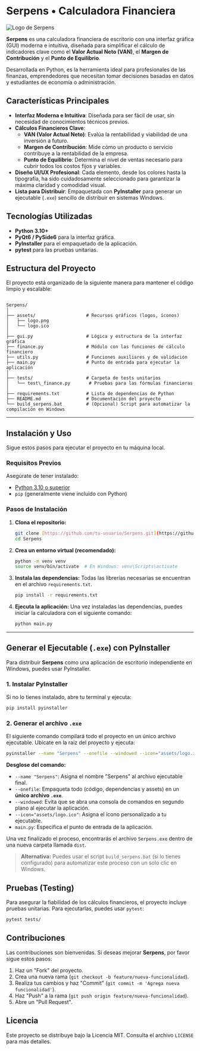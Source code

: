 
# Serpens • Calculadora Financiera

![Logo de Serpens](https://github.com/user-attachments/assets/3a79b0fa-cf8a-47dd-82db-f2570bb9e4a1)

**Serpens** es una calculadora financiera de escritorio con una interfaz gráfica (GUI) moderna e intuitiva, diseñada para simplificar el cálculo de indicadores clave como el **Valor Actual Neto (VAN)**, el **Margen de Contribución** y el **Punto de Equilibrio**.

Desarrollada en Python, es la herramienta ideal para profesionales de las finanzas, emprendedores que necesitan tomar decisiones basadas en datos y estudiantes de economía o administración.

## Características Principales

* **Interfaz Moderna e Intuitiva**: Diseñada para ser fácil de usar, sin necesidad de conocimientos técnicos previos.
* **Cálculos Financieros Clave**:
    * **VAN (Valor Actual Neto)**: Evalúa la rentabilidad y viabilidad de una inversión a futuro.
    * **Margen de Contribución**: Mide cómo un producto o servicio contribuye a la rentabilidad de la empresa.
    * **Punto de Equilibrio**: Determina el nivel de ventas necesario para cubrir todos los costos fijos y variables.
* **Diseño UI/UX Profesional**: Cada elemento, desde los colores hasta la tipografía, ha sido cuidadosamente seleccionado para garantizar la máxima claridad y comodidad visual.
* **Lista para Distribuir**: Empaquetada con **PyInstaller** para generar un ejecutable (`.exe`) sencillo de distribuir en sistemas Windows.

## Tecnologías Utilizadas

* **Python 3.10+**
* **PyQt6 / PySide6** para la interfaz gráfica.
* **PyInstaller** para el empaquetado de la aplicación.
* **pytest** para las pruebas unitarias.

## Estructura del Proyecto

El proyecto está organizado de la siguiente manera para mantener el código limpio y escalable:

```

Serpens/
│
├── assets/                   # Recursos gráficos (logos, íconos)
│   ├── logo.png
│   └── logo.ico
│
├── gui.py                    # Lógica y estructura de la interfaz gráfica
├── finance.py                # Módulo con las funciones de cálculo financiero
├── utils.py                  # Funciones auxiliares y de validación
├── main.py                   # Punto de entrada para ejecutar la aplicación
│
├── tests/                    # Carpeta de tests unitarios
│   └── test\_finance.py       # Pruebas para las fórmulas financieras
│
├── requirements.txt          # Lista de dependencias de Python
├── README.md                 # Documentación del proyecto
└── build_serpens.bat         # (Opcional) Script para automatizar la compilación en Windows

````

---

## Instalación y Uso

Sigue estos pasos para ejecutar el proyecto en tu máquina local.

### **Requisitos Previos**

Asegúrate de tener instalado:
* [Python 3.10 o superior](https://www.python.org/downloads/)
* `pip` (generalmente viene incluido con Python)

### **Pasos de Instalación**

1.  **Clona el repositorio:**
    ```bash
    git clone [https://github.com/tu-usuario/Serpens.git](https://github.com/tu-usuario/Serpens.git)
    cd Serpens
    ```

2.  **Crea un entorno virtual (recomendado):**
    ```bash
    python -m venv venv
    source venv/bin/activate  # En Windows: venv\Scripts\activate
    ```

3.  **Instala las dependencias:**
    Todas las librerías necesarias se encuentran en el archivo `requirements.txt`.
    ```bash
    pip install -r requirements.txt
    ```

4.  **Ejecuta la aplicación:**
    Una vez instaladas las dependencias, puedes iniciar la calculadora con el siguiente comando:
    ```bash
    python main.py
    ```

---

## Generar el Ejecutable (`.exe`) con PyInstaller

Para distribuir **Serpens** como una aplicación de escritorio independiente en Windows, puedes usar PyInstaller.

### **1. Instalar PyInstaller**

Si no lo tienes instalado, abre tu terminal y ejecuta:
```bash
pip install pyinstaller
````

### **2. Generar el archivo `.exe`**

El siguiente comando compilará todo el proyecto en un único archivo ejecutable. Ubícate en la raíz del proyecto y ejecuta:

```bash
pyinstaller --name "Serpens" --onefile --windowed --icon="assets/logo.ico" main.py
```

**Desglose del comando:**

  * `--name "Serpens"`: Asigna el nombre "Serpens" al archivo ejecutable final.
  * `--onefile`: Empaqueta todo (código, dependencias y assets) en un **único archivo `.exe`**.
  * `--windowed`: Evita que se abra una consola de comandos en segundo plano al ejecutar la aplicación.
  * `--icon="assets/logo.ico"`: Asigna el ícono personalizado a tu ejecutable.
  * `main.py`: Especifica el punto de entrada de la aplicación.

Una vez finalizado el proceso, encontrarás el archivo `Serpens.exe` dentro de una nueva carpeta llamada `dist`.

> **Alternativa:** Puedes usar el script `build_serpens.bat` (si lo tienes configurado) para automatizar este proceso con un solo clic en Windows.

## Pruebas (Testing)

Para asegurar la fiabilidad de los cálculos financieros, el proyecto incluye pruebas unitarias. Para ejecutarlas, puedes usar `pytest`:

```bash
pytest tests/
```

## Contribuciones

Las contribuciones son bienvenidas. Si deseas mejorar **Serpens**, por favor sigue estos pasos:

1.  Haz un "Fork" del proyecto.
2.  Crea una nueva rama (`git checkout -b feature/nueva-funcionalidad`).
3.  Realiza tus cambios y haz "Commit" (`git commit -m 'Agrega nueva funcionalidad'`).
4.  Haz "Push" a la rama (`git push origin feature/nueva-funcionalidad`).
5.  Abre un "Pull Request".

## Licencia

Este proyecto se distribuye bajo la Licencia MIT. Consulta el archivo `LICENSE` para más detalles.
